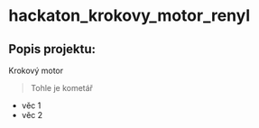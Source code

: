 # hackaton_krokovy_motor_renyl

## Popis projektu:

Krokový motor
> Tohle je kometář

- věc 1
- věc 2
